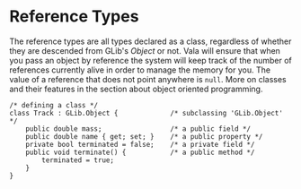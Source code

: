 # Reference Types

The reference types are all types declared as a class, regardless of whether they are descended from GLib's *Object* or not. Vala will ensure that when you pass an object by reference the system will keep track of the number of references currently alive in order to manage the memory for you. The value of a reference that does not point anywhere is `null`. More on classes and their features in the section about object oriented programming. 

```vala
/* defining a class */
class Track : GLib.Object {             /* subclassing 'GLib.Object' */
    public double mass;                 /* a public field */
    public double name { get; set; }    /* a public property */
    private bool terminated = false;    /* a private field */
    public void terminate() {           /* a public method */
        terminated = true;
    }
}
```
